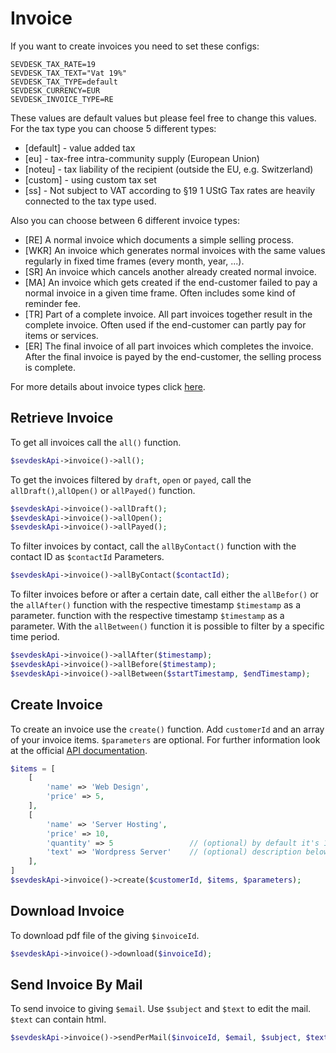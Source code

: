 # Invoice

If you want to create invoices you need to set these configs:

```dotenv
SEVDESK_TAX_RATE=19
SEVDESK_TAX_TEXT="Vat 19%"
SEVDESK_TAX_TYPE=default
SEVDESK_CURRENCY=EUR
SEVDESK_INVOICE_TYPE=RE
```
These values are default values but please feel free to change this values.
For the tax type you can choose 5 different types:
- [default] - value added tax
- [eu] - tax-free intra-community supply (European Union)
- [noteu] - tax liability of the recipient (outside the EU, e.g. Switzerland)
- [custom] - using custom tax set
- [ss] - Not subject to VAT according to §19 1 UStG Tax rates are heavily connected to the tax type used.

Also you can choose between 6 different invoice types:

- [RE] A normal invoice which documents a simple selling process.
- [WKR] An invoice which generates normal invoices with the same values regularly in fixed time frames (every month, year, ...).
- [SR] An invoice which cancels another already created normal invoice.
- [MA] An invoice which gets created if the end-customer failed to pay a normal invoice in a given time frame.
  Often includes some kind of reminder fee.
- [TR] Part of a complete invoice. All part invoices together result in the complete invoice.
  Often used if the end-customer can partly pay for items or services.
- [ER] 	The final invoice of all part invoices which completes the invoice.
  After the final invoice is payed by the end-customer, the selling process is complete.

For more details about invoice types click [here](https://api.sevdesk.de/#tag/Invoice/Types-and-status-of-invoices).
## Retrieve Invoice

To get all invoices call the `all()` function.

```php
$sevdeskApi->invoice()->all();
```

To get the invoices filtered by `draft`, `open` or `payed`, call the `allDraft()`,`allOpen()`
or `allPayed()` function.

```php
$sevdeskApi->invoice()->allDraft();
$sevdeskApi->invoice()->allOpen();
$sevdeskApi->invoice()->allPayed();
```

To filter invoices by contact, call the `allByContact()` function with the contact ID as `$contactId`
Parameters.

```php
$sevdeskApi->invoice()->allByContact($contactId);
```

To filter invoices before or after a certain date, call either the `allBefor()` or the `allAfter()` function with the respective timestamp `$timestamp` as a parameter.
function with the respective timestamp `$timestamp` as a parameter. With the `allBetween()` function it is possible to filter
by a specific time period.

```php
$sevdeskApi->invoice()->allAfter($timestamp);
$sevdeskApi->invoice()->allBefore($timestamp);
$sevdeskApi->invoice()->allBetween($startTimestamp, $endTimestamp);
```

## Create Invoice

To create an invoice use the `create()` function. Add `customerId` and an array of your invoice items. `$parameters` are
optional. For further information look at the
official [API documentation](https://api.sevdesk.de/#tag/Invoice/operation/createInvoiceByFactory).

```php
$items = [
    [
        'name' => 'Web Design',
        'price' => 5,
    ],
    [
        'name' => 'Server Hosting',
        'price' => 10,
        'quantity' => 5                 // (optional) by default it's 1 
        'text' => 'Wordpress Server'    // (optional) description below name
    ],
]
$sevdeskApi->invoice()->create($customerId, $items, $parameters);
```

## Download Invoice

To download pdf file of the giving `$invoiceId`.

```php
$sevdeskApi->invoice()->download($invoiceId);
```

## Send Invoice By Mail

To send invoice to giving `$email`. Use `$subject` and `$text` to edit the mail. `$text` can contain html.

```php
$sevdeskApi->invoice()->sendPerMail($invoiceId, $email, $subject, $text);
```
